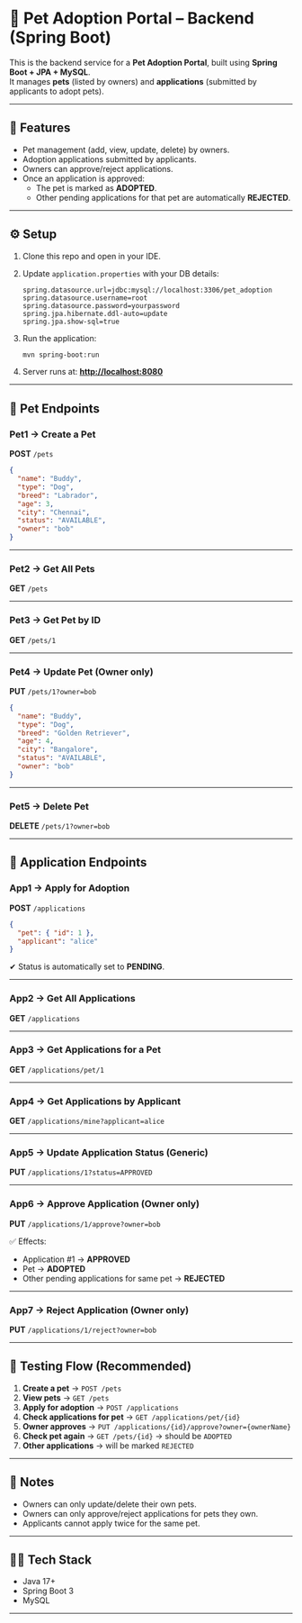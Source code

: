 # 🐾 Pet Adoption Portal – Backend (Spring Boot)

This is the backend service for a **Pet Adoption Portal**, built using **Spring Boot + JPA + MySQL**.  
It manages **pets** (listed by owners) and **applications** (submitted by applicants to adopt pets).

---

## 🚀 Features

- Pet management (add, view, update, delete) by owners.
- Adoption applications submitted by applicants.
- Owners can approve/reject applications.
- Once an application is approved:
  - The pet is marked as **ADOPTED**.
  - Other pending applications for that pet are automatically **REJECTED**.

---

## ⚙️ Setup

1. Clone this repo and open in your IDE.
2. Update `application.properties` with your DB details:

   ```properties
   spring.datasource.url=jdbc:mysql://localhost:3306/pet_adoption
   spring.datasource.username=root
   spring.datasource.password=yourpassword
   spring.jpa.hibernate.ddl-auto=update
   spring.jpa.show-sql=true
   ```

3. Run the application:

   ```bash
   mvn spring-boot:run
   ```

4. Server runs at: **[http://localhost:8080](http://localhost:8080)**

---

## 🐾 Pet Endpoints

### **Pet1 → Create a Pet**

**POST** `/pets`

```json
{
  "name": "Buddy",
  "type": "Dog",
  "breed": "Labrador",
  "age": 3,
  "city": "Chennai",
  "status": "AVAILABLE",
  "owner": "bob"
}
```

---

### **Pet2 → Get All Pets**

**GET** `/pets`

---

### **Pet3 → Get Pet by ID**

**GET** `/pets/1`

---

### **Pet4 → Update Pet (Owner only)**

**PUT** `/pets/1?owner=bob`

```json
{
  "name": "Buddy",
  "type": "Dog",
  "breed": "Golden Retriever",
  "age": 4,
  "city": "Bangalore",
  "status": "AVAILABLE",
  "owner": "bob"
}
```

---

### **Pet5 → Delete Pet**

**DELETE** `/pets/1?owner=bob`

---

## 📄 Application Endpoints

### **App1 → Apply for Adoption**

**POST** `/applications`

```json
{
  "pet": { "id": 1 },
  "applicant": "alice"
}
```

✔ Status is automatically set to **PENDING**.

---

### **App2 → Get All Applications**

**GET** `/applications`

---

### **App3 → Get Applications for a Pet**

**GET** `/applications/pet/1`

---

### **App4 → Get Applications by Applicant**

**GET** `/applications/mine?applicant=alice`

---

### **App5 → Update Application Status (Generic)**

**PUT** `/applications/1?status=APPROVED`

---

### **App6 → Approve Application (Owner only)**

**PUT** `/applications/1/approve?owner=bob`

✅ Effects:

- Application #1 → **APPROVED**
- Pet → **ADOPTED**
- Other pending applications for same pet → **REJECTED**

---

### **App7 → Reject Application (Owner only)**

**PUT** `/applications/1/reject?owner=bob`

---

## 🧪 Testing Flow (Recommended)

1. **Create a pet** → `POST /pets`
2. **View pets** → `GET /pets`
3. **Apply for adoption** → `POST /applications`
4. **Check applications for pet** → `GET /applications/pet/{id}`
5. **Owner approves** → `PUT /applications/{id}/approve?owner={ownerName}`
6. **Check pet again** → `GET /pets/{id}` → should be `ADOPTED`
7. **Other applications** → will be marked `REJECTED`

---

## 📌 Notes

- Owners can only update/delete their own pets.
- Owners can only approve/reject applications for pets they own.
- Applicants cannot apply twice for the same pet.

---

## 👨‍💻 Tech Stack

- Java 17+
- Spring Boot 3
- MySQL

---

